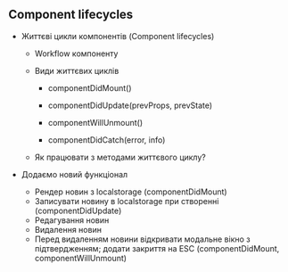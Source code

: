 ## Component lifecycles

- Життєві цикли компонентів (Component lifecycles)

  - Workflow компоненту
  - Види життєвих циклів

    - componentDidMount()

    - componentDidUpdate(prevProps, prevState)

    - componentWillUnmount()

    - componentDidCatch(error, info)

  - Як працювати з методами життєвого циклу?

- Додаємо новий функціонал
  - Рендер новин з localstorage (componentDidMount)
  - Записувати новину в localstorage при створенні (componentDidUpdate)
  - Редагування новин
  - Видалення новин
  - Перед видаленням новини відкривати модальне вікно з підтвердженням; додати закриття на ESC (componentDidMount, componentWillUnmount)
